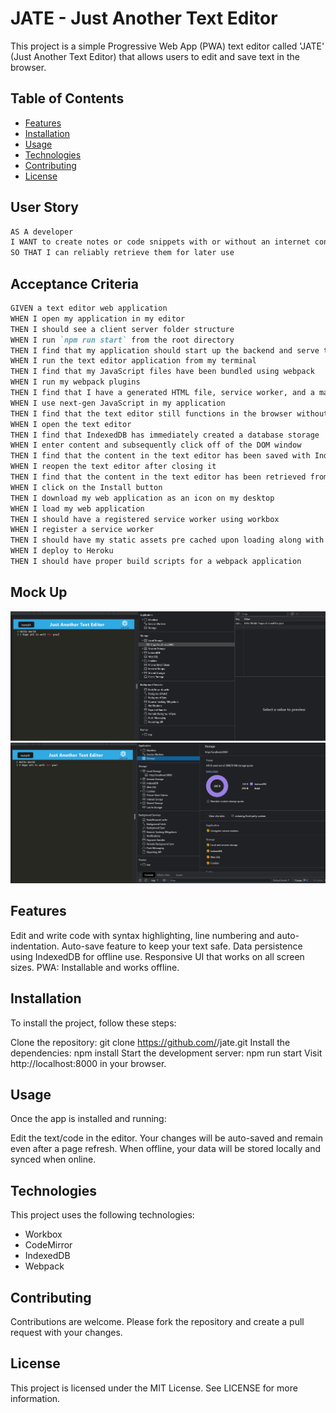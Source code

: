 # JATE - Just Another Text Editor

This project is a simple Progressive Web App (PWA) text editor called 'JATE' (Just Another Text Editor) that allows users to edit and save text in the browser.

## Table of Contents

- [Features](#features)
- [Installation](#installation)
- [Usage](#usage)
- [Technologies](#technologies)
- [Contributing](#contributing)
- [License](#license)

## User Story

```md
AS A developer
I WANT to create notes or code snippets with or without an internet connection
SO THAT I can reliably retrieve them for later use
```

## Acceptance Criteria

```md
GIVEN a text editor web application
WHEN I open my application in my editor
THEN I should see a client server folder structure
WHEN I run `npm run start` from the root directory
THEN I find that my application should start up the backend and serve the client
WHEN I run the text editor application from my terminal
THEN I find that my JavaScript files have been bundled using webpack
WHEN I run my webpack plugins
THEN I find that I have a generated HTML file, service worker, and a manifest file
WHEN I use next-gen JavaScript in my application
THEN I find that the text editor still functions in the browser without errors
WHEN I open the text editor
THEN I find that IndexedDB has immediately created a database storage
WHEN I enter content and subsequently click off of the DOM window
THEN I find that the content in the text editor has been saved with IndexedDB
WHEN I reopen the text editor after closing it
THEN I find that the content in the text editor has been retrieved from our IndexedDB
WHEN I click on the Install button
THEN I download my web application as an icon on my desktop
WHEN I load my web application
THEN I should have a registered service worker using workbox
WHEN I register a service worker
THEN I should have my static assets pre cached upon loading along with subsequent pages and static assets
WHEN I deploy to Heroku
THEN I should have proper build scripts for a webpack application
```
## Mock Up
![](Assets/jateLive.PNG)
![](Assets/jateStorage.PNG)

## Features

Edit and write code with syntax highlighting, line numbering and auto-indentation.
Auto-save feature to keep your text safe.
Data persistence using IndexedDB for offline use.
Responsive UI that works on all screen sizes.
PWA: Installable and works offline.

## Installation

To install the project, follow these steps:

Clone the repository: git clone https://github.com/<username>/jate.git
Install the dependencies: npm install
Start the development server: npm run start
Visit http://localhost:8000 in your browser.

## Usage

Once the app is installed and running:

Edit the text/code in the editor.
Your changes will be auto-saved and remain even after a page refresh.
When offline, your data will be stored locally and synced when online.

## Technologies

This project uses the following technologies:

- Workbox
- CodeMirror
- IndexedDB
- Webpack

## Contributing

Contributions are welcome. Please fork the repository and create a pull request with your changes.

## License

This project is licensed under the MIT License. See LICENSE for more information.
